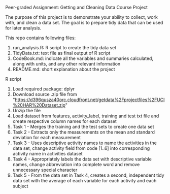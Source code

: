 Peer-graded Assignment: Getting and Cleaning Data Course Project

The purpose of this project is to demonstrate your ability to collect, work with, and clean a data set. 
The goal is to prepare tidy data that can be used for later analysis. 

This repo contains following files:
1. run_analysis.R: R script to create the tidy data set
2. TidyData.txt: text file as final output of R script
3. CodeBook.md: indicate all the variables and summaries calculated, along with units, and any other relevant information
4. README.md: short explanation about the project

R script 
1. Load required package: dplyr
2. Download source .zip file from "https://d396qusza40orc.cloudfront.net/getdata%2Fprojectfiles%2FUCI%20HAR%20Dataset.zip"
3. Unzip the file
4. Load dataset from features, activity_label, training and test txt file and create respective column names for each dataset
5. Task 1 - Merges the training and the test sets to create one data set
6. Task 2 - Extracts only the measurements on the mean and standard deviation for each measurement
7. Task 3 - Uses descriptive activity names to name the activities in the data set, change activity field from code [1..6] into corresponding activity name in activities dataset
8. Task 4 - Appropriately labels the data set with descriptive variable names, change abbreviation into complete word and remove unnecessary special character
9. Task 5 - From the data set in Task 4, creates a second, independent tidy data set with the average of each variable for each activity and each subject